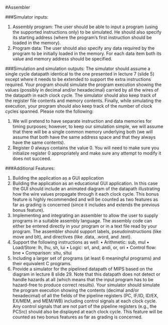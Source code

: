 #Assembler

###Simulator inputs:
1. Assembly program: The user should be able to input a program (using the supported
instructions only) to be simulated. He should also specify its starting address (where
the program’s first instruction should be loaded in the memory).
2. Program data: The user should also specify any data required by the program to be
initially loaded in the memory. For each data item both its value and memory
address should be specified.

###Simulation and simulation outputs:
 The simulator should assume a single cycle datapath
identical to the one presented in lecture 7 (slide 5) except where it needs to be extended to
support the extra instructions required. Your program should simulate the program
execution showing the values (possibly in decimal and/or hexadecimal) carried by all the
wires of the datapath in each clock cycle. The simulator should also keep track of the
register file contents and memory contents. Finally, while simulating the execution, your
program should also keep track of the number of clock cycles spanned.
Please note the following:
1. We will pretend to have separate instruction and data memories for timing
purposes; however, to keep our simulation simple, we will assume that there will be
a single common memory underlying both (we will assume that both have the same
address space and that they always have the same contents).
2. Register 0 always contains the value 0. You will need to make sure you initialize
register 0 appropriately and make sure any attempt to modify it does not succeed.


###Additional Features:
1. Building the application as a GUI application
2. Building the application as an educational GUI application. In this case the GUI
should include an animated diagram of the datapath illustrating how the wire values
propagate through it each clock cycle. This bonus feature is highly recommended
and will be counted as two features as far as grading is concerned (since it includes
and extends the previous bonus feature).
3. Implementing and integrating an assembler to allow the user to supply programs in
a suitable assembly language. The assembly code can either be entered directly in
your program or in a text file read by your program. The assembler should support
labels, pseudoinstructions (like move and blt), and directives (like .data, .word,
and .text).
4. Support the following instructions as well:
• Arithmetic: sub, mul
• Load/Store: lh, lhu, sh, lui
• Logic: srl, and, andi, or, ori
• Control flow: bne
• Comparison: sltu, sltui
5. Including a larger set of programs (at least 6 meaningful programs) and their
equivalent C programs.
6. Provide a simulator for the pipelined datapath of MIPS based on the diagram in
lecture 8 slide 29. Note that this datapath does not detect or handle hazards at all
(which means that the input program has to be hazard-free to produce correct
results). Your simulator should simulate the program execution showing the
contents (decimal and/or hexadecimal) of all the fields of the pipeline registers (PC,
IF/ID, ID/EX, EX/MEM, and MEM/WB) including control signals at each clock cycle.
Any control signals that are not part of the pipeline registers (e.g., the PCSrc) should
also be displayed at each clock cycle. This feature will be counted as two bonus
features as far as grading is concerned.
